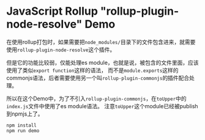 JavaScript Rollup "rollup-plugin-node-resolve" Demo
===================================================

在使用rollup打包时，如果需要把`node_modules/`目录下的文件包含进来，就需要使用`rollup-plugin-node-resolve`这个插件。

但是它的功能比较弱，仅能处理es module，也就是说，被包含的文件里面，应该使用了类似`export function`这样的语法，
而不是`module.exports`这样的commonjs语法，后者需要使用另一个叫`rollup-plugin-commonjs`的插件配合处理。

所以在这个Demo中，为了不引入`rollup-plugin-commonjs`，在`toUpper`中的`index.js`文件中使用了es module语法。
注意`toUpper`这个module已经被publish到npmjs上了。

```
npm install
npm run demo
```
